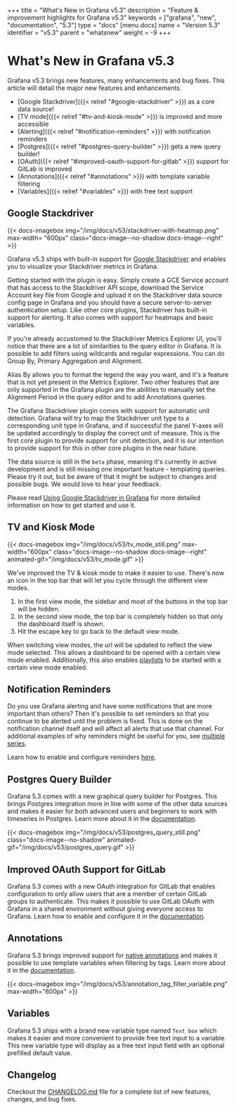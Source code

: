 +++
title = "What's New in Grafana v5.3"
description = "Feature & improvement highlights for Grafana v5.3"
keywords = ["grafana", "new", "documentation", "5.3"]
type = "docs"
[menu.docs]
name = "Version 5.3"
identifier = "v5.3"
parent = "whatsnew"
weight = -9
+++

# What's New in Grafana v5.3

Grafana v5.3 brings new features, many enhancements and bug fixes. This article will detail the major new features and enhancements.

- [Google Stackdriver]({{< relref "#google-stackdriver" >}}) as a core data source!
- [TV mode]({{< relref "#tv-and-kiosk-mode" >}}) is improved and more accessible
- [Alerting]({{< relref "#notification-reminders" >}}) with notification reminders
- [Postgres]({{< relref "#postgres-query-builder" >}}) gets a new query builder!
- [OAuth]({{< relref "#improved-oauth-support-for-gitlab" >}}) support for GitLab is improved
- [Annotations]({{< relref "#annotations" >}}) with template variable filtering
- [Variables]({{< relref "#variables" >}}) with free text support

## Google Stackdriver

{{< docs-imagebox img="/img/docs/v53/stackdriver-with-heatmap.png"  max-width= "600px" class="docs-image--no-shadow docs-image--right" >}}

Grafana v5.3 ships with built-in support for [Google Stackdriver](https://cloud.google.com/stackdriver/) and enables you to visualize your Stackdriver metrics in Grafana.

Getting started with the plugin is easy. Simply create a GCE Service account that has access to the Stackdriver API scope, download the Service Account key file from Google and upload it on the Stackdriver data source config page in Grafana and you should have a secure server-to-server authentication setup. Like other core plugins, Stackdriver has built-in support for alerting. It also comes with support for heatmaps and basic variables.

If you're already accustomed to the Stackdriver Metrics Explorer UI, you'll notice that there are a lot of similarities to the query editor in Grafana. It is possible to add filters using wildcards and regular expressions. You can do Group By, Primary Aggregation and Alignment.

Alias By allows you to format the legend the way you want, and it's a feature that is not yet present in the Metrics Explorer. Two other features that are only supported in the Grafana plugin are the abilities to manually set the Alignment Period in the query editor and to add Annotations queries.

The Grafana Stackdriver plugin comes with support for automatic unit detection. Grafana will try to map the Stackdriver unit type to a corresponding unit type in Grafana, and if successful the panel Y-axes will be updated accordingly to display the correct unit of measure. This is the first core plugin to provide support for unit detection, and it is our intention to provide support for this in other core plugins in the near future.

The data source is still in the `beta` phase, meaning it's currently in active development and is still missing one important feature - templating queries.
Please try it out, but be aware of that it might be subject to changes and possible bugs. We would love to hear your feedback.

Please read [Using Google Stackdriver in Grafana](/features/datasources/stackdriver/) for more detailed information on how to get started and use it.

## TV and Kiosk Mode

{{< docs-imagebox img="/img/docs/v53/tv_mode_still.png" max-width="600px" class="docs-image--no-shadow docs-image--right" animated-gif="/img/docs/v53/tv_mode.gif" >}}

We've improved the TV & kiosk mode to make it easier to use. There's now an icon in the top bar that will let you cycle through the different view modes.

1. In the first view mode, the sidebar and most of the buttons in the top bar will be hidden.
2. In the second view mode, the top bar is completely hidden so that only the dashboard itself is shown.
3. Hit the escape key to go back to the default view mode.

When switching view modes, the url will be updated to reflect the view mode selected. This allows a dashboard to be opened with a
certain view mode enabled. Additionally, this also enables [playlists](/reference/playlist) to be started with a certain view mode enabled.

<div class="clearfix"></div>

## Notification Reminders

Do you use Grafana alerting and have some notifications that are more important than others? Then it's possible to set reminders so that you continue to be alerted until the problem is fixed. This is done on the notification channel itself and will affect all alerts that use that channel.
For additional examples of why reminders might be useful for you, see [multiple series](/alerting/rules/#multiple-series).

Learn how to enable and configure reminders [here](/alerting/notifications/#send-reminders).

## Postgres Query Builder

Grafana 5.3 comes with a new graphical query builder for Postgres. This brings Postgres integration more in line with some of the other data sources and makes it easier for both advanced users and beginners to work with timeseries in Postgres. Learn more about it in the [documentation](/features/datasources/postgres/#query-editor).

{{< docs-imagebox img="/img/docs/v53/postgres_query_still.png" class="docs-image--no-shadow" animated-gif="/img/docs/v53/postgres_query.gif" >}}

## Improved OAuth Support for GitLab

Grafana 5.3 comes with a new OAuth integration for GitLab that enables configuration to only allow users that are a member of certain GitLab groups to authenticate. This makes it possible to use GitLab OAuth with Grafana in a shared environment without giving everyone access to Grafana.
Learn how to enable and configure it in the [documentation](/auth/gitlab/).

## Annotations

Grafana 5.3 brings improved support for [native annotations](/reference/annotations/#native-annotations) and makes it possible to use template variables when filtering by tags.
Learn more about it in the [documentation](/reference/annotations/#query-by-tag).

{{< docs-imagebox img="/img/docs/v53/annotation_tag_filter_variable.png" max-width="600px" >}}

## Variables

Grafana 5.3 ships with a brand new variable type named `Text box` which makes it easier and more convenient to provide free text input to a variable.
This new variable type will display as a free text input field with an optional prefilled default value.

## Changelog

Checkout the [CHANGELOG.md](https://github.com/grafana/grafana/blob/master/CHANGELOG.md) file for a complete list
of new features, changes, and bug fixes.
